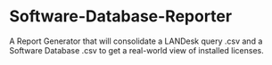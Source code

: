 # Software-Database-Reporter
A Report Generator that will consolidate a LANDesk query .csv and a Software Database .csv to get a real-world view of installed licenses.
